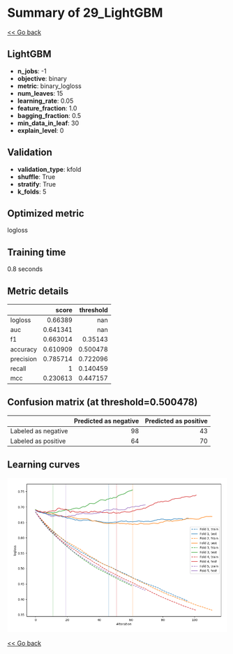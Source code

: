 # Summary of 29_LightGBM

[<< Go back](../README.md)


## LightGBM
- **n_jobs**: -1
- **objective**: binary
- **metric**: binary_logloss
- **num_leaves**: 15
- **learning_rate**: 0.05
- **feature_fraction**: 1.0
- **bagging_fraction**: 0.5
- **min_data_in_leaf**: 30
- **explain_level**: 0

## Validation
 - **validation_type**: kfold
 - **shuffle**: True
 - **stratify**: True
 - **k_folds**: 5

## Optimized metric
logloss

## Training time

0.8 seconds

## Metric details
|           |    score |   threshold |
|:----------|---------:|------------:|
| logloss   | 0.66389  |  nan        |
| auc       | 0.641341 |  nan        |
| f1        | 0.663014 |    0.35143  |
| accuracy  | 0.610909 |    0.500478 |
| precision | 0.785714 |    0.722096 |
| recall    | 1        |    0.140459 |
| mcc       | 0.230613 |    0.447157 |


## Confusion matrix (at threshold=0.500478)
|                     |   Predicted as negative |   Predicted as positive |
|:--------------------|------------------------:|------------------------:|
| Labeled as negative |                      98 |                      43 |
| Labeled as positive |                      64 |                      70 |

## Learning curves
![Learning curves](learning_curves.png)

[<< Go back](../README.md)
